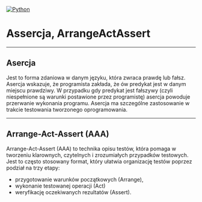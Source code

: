 [![Python](https://img.shields.io/badge/Python-3776AB?style=flat-square&logo=python&logoColor=white)](https://www.python.org/)

# Assercja, ArrangeActAssert

---

## Asercja

Jest to forma zdaniowa w danym języku, która zwraca prawdę lub fałsz. Asercja wskazuje, 
że programista zakłada, że ów predykat jest w danym miejscu prawdziwy.
W przypadku gdy predykat jest fałszywy (czyli niespełnione są warunki postawione przez programistę)
asercja powoduje przerwanie wykonania programu. Asercja ma szczególne zastosowanie w
trakcie testowania tworzonego oprogramowania.

---

## Arrange-Act-Assert (AAA)

Arrange-Act-Assert (AAA) to technika opisu testów, która pomaga w tworzeniu klarownych, czytelnych i zrozumiałych
przypadków testowych. Jest to często stosowany format, który ułatwia organizację testów poprzez podział na trzy etapy:
- przygotowanie warunków początkowych (Arrange), 
- wykonanie testowanej operacji (Act) 
- weryfikację oczekiwanych rezultatów (Assert).